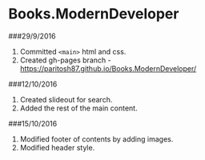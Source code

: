 # Books.ModernDeveloper

###29/9/2016
1. Committed `<main>` html and css.
2. Created gh-pages branch - https://paritosh87.github.io/Books.ModernDeveloper/

###12/10/2016
1. Created slideout for search.
2. Added the rest of the main content.

###15/10/2016
1. Modified footer of contents by adding images.
2. Modified header style.
